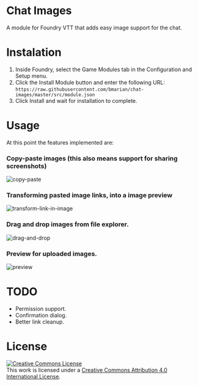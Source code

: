 # Chat Images
A module for Foundry VTT that adds easy image support for the chat.


# Instalation
1. Inside Foundry, select the Game Modules tab in the Configuration and Setup menu.
2. Click the Install Module button and enter the following URL: `https://raw.githubusercontent.com/bmarian/chat-images/master/src/module.json`
3. Click Install and wait for installation to complete.


# Usage
At this point the features implemented are:


### Copy-paste images (this also means support for sharing screenshots)
![copy-paste](https://i.imgur.com/Yx7B01a.gif)


### Transforming pasted image links, into a image preview
![transform-link-in-image](https://i.imgur.com/LrDREu7.gif)


### Drag and drop images from file explorer.
![drag-and-drop](https://i.imgur.com/QGsnX2c.gif)


### Preview for uploaded images.
![preview](https://i.imgur.com/6GK3Pwp.gif)

# TODO
- Permission support.
- Confirmation dialog.
- Better link cleanup.

# License
<a rel="license" href="http://creativecommons.org/licenses/by/4.0/"><img alt="Creative Commons License" style="border-width:0" src="https://i.creativecommons.org/l/by/4.0/88x31.png" /></a><br />This work is licensed under a <a rel="license" href="http://creativecommons.org/licenses/by/4.0/">Creative Commons Attribution 4.0 International License</a>.
